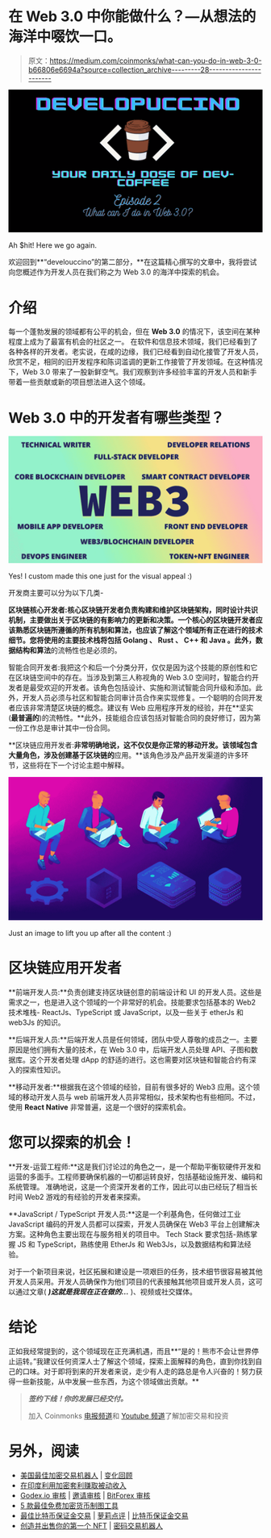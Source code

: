 # 在 Web 3.0 中你能做什么？—从想法的海洋中啜饮一口。

> 原文：<https://medium.com/coinmonks/what-can-you-do-in-web-3-0-b66806e6694a?source=collection_archive---------28----------------------->

![](img/05f6802ae51782eea41ce739cb051837.png)

Ah $hit! Here we go again.

欢迎回到**“develouccino”的第二部分，**在这篇精心撰写的文章中，我将尝试向您概述作为开发人员在我们称之为 Web 3.0 的海洋中探索的机会。

# 介绍

每一个蓬勃发展的领域都有公平的机会，但在 **Web 3.0** 的情况下，该空间在某种程度上成为了最富有机会的社区之一。
在软件和信息技术领域，我们已经看到了各种各样的开发者。老实说，在咸的边缘，我们已经看到自动化接管了开发人员，欣赏不足，相同的旧开发程序和陈词滥调的更新工作接管了开发领域。在这种情况下，Web 3.0 带来了一股新鲜空气。我们观察到许多经验丰富的开发人员和新手带着一些贡献或新的项目想法进入这个领域。

# Web 3.0 中的开发者有哪些类型？

![](img/fcb796bf0de39c2733f1628c1fa843d1.png)

Yes! I custom made this one just for the visual appeal :)

开发商主要可以分为以下几类-

**区块链核心开发者:**核心区块链开发者负责构建和维护区块链架构，同时设计共识机制，主要做出关于区块链的有影响力的更新和决策。一个核心的区块链开发者应该熟悉区块链所遵循的所有机制和算法，也应该了解这个领域所有正在进行的技术细节。您将使用的主要技术栈将包括 **Golang** 、 **Rust** 、 **C++** 和 **Java** 。此外，数据结构**和算法**的流畅性也是必须的。

智能合同开发者:我把这个和后一个分类分开，仅仅是因为这个技能的原创性和它在区块链空间中的存在。当涉及到第三人称视角的 Web 3.0 空间时，智能合约开发者是最受欢迎的开发者。该角色包括设计、实施和测试智能合同升级和添加。此外，开发人员必须与社区和智能合同审计员合作来实现修复。一个聪明的合同开发者应该非常清楚区块链的概念。建议有 Web 应用程序开发的经验，并在**坚实(**最普遍的**)的流畅性。**此外，技能组合应该包括对智能合同的良好修订，因为第一份工作总是审计其中一份合同。

**区块链应用开发者:**非常明确地说，这不仅仅是你正常的移动开发。该领域包含大量角色，涉及创建基于区块链的**应用。**该角色涉及产品开发渠道的许多环节，这些将在下一个讨论主题中解释。

![](img/e542d5877fabeb739f0ea4f3e74a463d.png)

Just an image to lift you up after all the content :)

# 区块链应用开发者

**前端开发人员:**负责创建支持区块链创意的前端设计和 UI 的开发人员。这些是需求之一，也是进入这个领域的一个非常好的机会。技能要求包括基本的 Web2 技术堆栈- ReactJs、TypeScript 或 JavaScript，以及一些关于 etherJs 和 web3Js 的知识。

**后端开发人员:**后端开发人员是任何领域，团队中受人尊敬的成员之一。主要原因是他们拥有大量的技术，在 Web 3.0 中，后端开发人员处理 API、子图和数据库。这个开发者处理 dApp 的舒适的进行。这也需要对区块链和智能合约有深入的探索性知识。

**移动开发者:**根据我在这个领域的经验，目前有很多好的 Web3 应用。这个领域的移动开发人员与 web 前端开发人员非常相似，技术架构也有些相同。不过，使用 **React Native** 非常普遍，这是一个很好的探索机会。

# 您可以探索的机会！

**开发-运营工程师:**这是我们讨论过的角色之一，是一个帮助平衡软硬件开发和运营的多面手。工程师要确保机器的一切都运转良好，包括基础设施开发、编码和系统管理。
准确地说，这是一个资深开发者的工作，因此可以由已经玩了相当长时间 Web2 游戏的有经验的开发者来探索。

**JavaScript / TypeScript 开发人员:**这是一个利基角色，任何做过工业 JavaScript 编码的开发人员都可以探索，开发人员确保在 Web3 平台上创建解决方案。这种角色主要出现在与服务相关的项目中。
Tech Stack 要求包括-熟练掌握 JS 和 TypeScript，熟练使用 EtherJs 和 Web3Js，以及数据结构和算法经验。

对于一个新项目来说，社区拓展和建设是一项艰巨的任务，技术细节很容易被其他开发人员采用。开发人员确保作为他们项目的代表接触其他项目或开发人员，这可以通过文章( ***)这就是我现在正在做的…*** )、视频或社交媒体。

# 结论

正如我经常提到的，这个领域现在正充满机遇，而且**“是的！熊市不会让世界停止运转。”我建议任何资深人士了解这个领域，探索上面解释的角色，直到你找到自己的口味。对于即将到来的开发者来说，走少有人走的路总是令人兴奋的！努力获得一些新技能，从中发展一些东西，为这个领域做出贡献。**

> ***签约下线！你的发展已经交付。***
> 
> 加入 Coinmonks [电报频道](https://t.me/coincodecap)和 [Youtube 频道](https://www.youtube.com/c/coinmonks/videos)了解加密交易和投资

# 另外，阅读

*   [美国最佳加密交易机器人](https://coincodecap.com/crypto-trading-bots-in-the-us) | [变化回顾](https://coincodecap.com/changelly-review)
*   [在印度利用加密套利赚取被动收入](https://coincodecap.com/crypto-arbitrage-in-india)
*   [Godex.io 审核](/coinmonks/godex-io-review-7366086519fb) | [邀请审核](/coinmonks/invity-review-70f3030c0502) | [BitForex 审核](https://coincodecap.com/bitforex-review)
*   [5 款最佳免费加密货币制图工具](https://coincodecap.com/crypto-charting-tools)
*   [最佳比特币保证金交易](/coinmonks/bitcoin-margin-trading-exchange-bcbfcbf7b8e3) | [萝莉点评](/coinmonks/lolli-review-e6ddc7895ad8) | [比特币保证金交易](https://coincodecap.com/bityard-margin-trading)
*   [创造并出售你的第一个 NFT](https://coincodecap.com/create-nft) | [密码交易机器人](/coinmonks/crypto-trading-bot-c2ffce8acb2a)